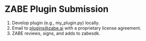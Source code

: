# ZABE Plugin Submission
1. Develop plugin (e.g., my_plugin.py) locally.
2. Email to plugins@zabe.ai with a proprietary license agreement.
3. ZABE reviews, signs, and adds to zabesdk.